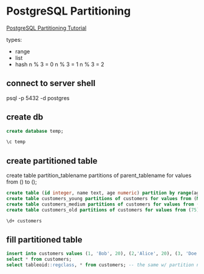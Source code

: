 # PostgreSQL Partitioning 
[PostgreSQL Partitioning Tutorial](https://www.youtube.com/watch?v=edQZauVU-ws)

types:
- range
- list
- hash
n % 3 = 0
n % 3 = 1
n % 3 = 2

## connect to server shell
psql -p 5432 -d postgres

## create db
```sql
create database temp;
```
```sh
\c temp
```

## create partitioned table
create table partition_tablename partitions of parent_tablename for values from () to ();
```sql
create table (id integer, name text, age numeric) partition by range(age);
create table customers_young partitions of customers for values from (MINVALUE) to (25);
create table customers_medium partitions of customers for values from (25) to (75);
create table customers_old partitions of customers for values from (75) to (MAXVALUE);
```
```sh
\d+ customers
```

## fill partitioned table
```sql
insert into customers values (1, 'Bob', 20), (2,'Alice', 20), (3, 'Doe', 38), (4, 'Richard', 80);
select * from customers;
select tableoid::regclass, * from customers; -- the same w/ partition name;
```
